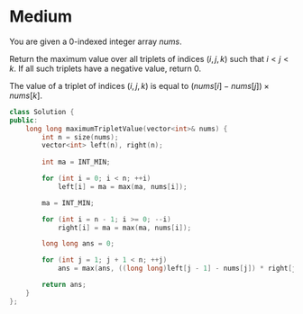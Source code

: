 # Medium

You are given a 0-indexed integer array $nums$.

Return the maximum value over all triplets of indices $(i, j, k)$ such that $i < j < k$. If all such triplets have a negative value, return $0$.

The value of a triplet of indices $(i, j, k)$ is equal to $(nums[i] - nums[j]) \times nums[k]$.

```cpp
class Solution {
public:
    long long maximumTripletValue(vector<int>& nums) {
        int n = size(nums);
        vector<int> left(n), right(n);
        
        int ma = INT_MIN;

        for (int i = 0; i < n; ++i)
            left[i] = ma = max(ma, nums[i]);

        ma = INT_MIN;

        for (int i = n - 1; i >= 0; --i)
            right[i] = ma = max(ma, nums[i]);

        long long ans = 0;

        for (int j = 1; j + 1 < n; ++j)
            ans = max(ans, ((long long)left[j - 1] - nums[j]) * right[j + 1]);

        return ans;
    }
};
```
